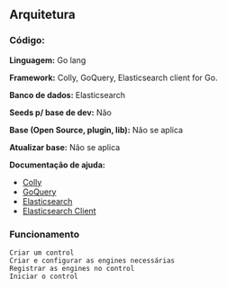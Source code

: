 ## Arquitetura

### Código:

**Linguagem:** Go lang

**Framework:** Colly, GoQuery, Elasticsearch client for Go.

**Banco de dados:** Elasticsearch

**Seeds p/ base de dev:** Não

**Base (Open Source, plugin, lib):** Não se aplica

**Atualizar base:** Não se aplica

**Documentação de ajuda:**

* [Colly](http://go-colly.org/)
* [GoQuery](https://github.com/PuerkitoBio/goquery)
* [Elasticsearch](https://www.elastic.co/guide/en/elasticsearch/reference/current/index.html)
* [Elasticsearch Client](https://olivere.github.io/elastic)
### Funcionamento

```
Criar um control
Criar e configurar as engines necessárias
Registrar as engines no control
Iniciar o control
```

